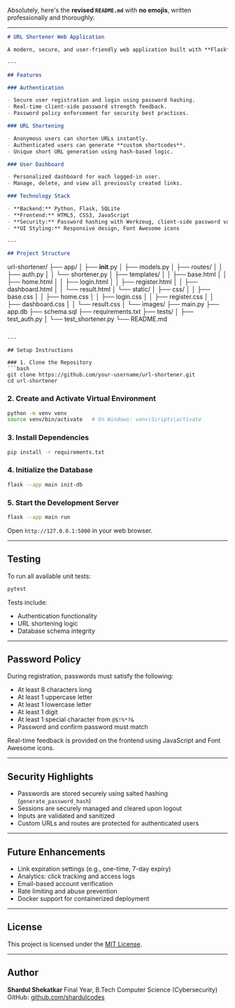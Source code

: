 Absolutely, here's the **revised `README.md`** with **no emojis**, written professionally and thoroughly:

---

```markdown
# URL Shortener Web Application

A modern, secure, and user-friendly web application built with **Flask** that allows users to shorten long URLs, create custom aliases, and manage their own personalized dashboard with authentication.

---

## Features

### Authentication

- Secure user registration and login using password hashing.
- Real-time client-side password strength feedback.
- Password policy enforcement for security best practices.

### URL Shortening

- Anonymous users can shorten URLs instantly.
- Authenticated users can generate **custom shortcodes**.
- Unique short URL generation using hash-based logic.

### User Dashboard

- Personalized dashboard for each logged-in user.
- Manage, delete, and view all previously created links.

### Technology Stack

- **Backend:** Python, Flask, SQLite
- **Frontend:** HTML5, CSS3, JavaScript
- **Security:** Password hashing with Werkzeug, client-side password validation
- **UI Styling:** Responsive design, Font Awesome icons

---

## Project Structure
```

url-shortener/
├── app/
│ ├── **init**.py
│ ├── models.py
│ ├── routes/
│ │ ├── auth.py
│ │ └── shortener.py
│ ├── templates/
│ │ ├── base.html
│ │ ├── home.html
│ │ ├── login.html
│ │ ├── register.html
│ │ ├── dashboard.html
│ │ └── result.html
│ └── static/
│ ├── css/
│ │ ├── base.css
│ │ ├── home.css
│ │ ├── login.css
│ │ ├── register.css
│ │ ├── dashboard.css
│ │ └── result.css
│ └── images/
├── main.py
├── app.db
├── schema.sql
├── requirements.txt
├── tests/
│ ├── test_auth.py
│ └── test_shortener.py
└── README.md

````

---

## Setup Instructions

### 1. Clone the Repository
```bash
git clone https://github.com/your-username/url-shortener.git
cd url-shortener
````

### 2. Create and Activate Virtual Environment

```bash
python -m venv venv
source venv/bin/activate   # On Windows: venv\Scripts\activate
```

### 3. Install Dependencies

```bash
pip install -r requirements.txt
```

### 4. Initialize the Database

```bash
flask --app main init-db
```

### 5. Start the Development Server

```bash
flask --app main run
```

Open `http://127.0.0.1:5000` in your web browser.

---

## Testing

To run all available unit tests:

```bash
pytest
```

Tests include:

- Authentication functionality
- URL shortening logic
- Database schema integrity

---

## Password Policy

During registration, passwords must satisfy the following:

- At least 8 characters long
- At least 1 uppercase letter
- At least 1 lowercase letter
- At least 1 digit
- At least 1 special character from `@$!%*?&`
- Password and confirm password must match

Real-time feedback is provided on the frontend using JavaScript and Font Awesome icons.

---

## Security Highlights

- Passwords are stored securely using salted hashing (`generate_password_hash`)
- Sessions are securely managed and cleared upon logout
- Inputs are validated and sanitized
- Custom URLs and routes are protected for authenticated users

---

## Future Enhancements

- Link expiration settings (e.g., one-time, 7-day expiry)
- Analytics: click tracking and access logs
- Email-based account verification
- Rate limiting and abuse prevention
- Docker support for containerized deployment

---

## License

This project is licensed under the [MIT License](LICENSE).

---

## Author

**Shardul Shekatkar**
Final Year, B.Tech Computer Science (Cybersecurity)
GitHub: [github.com/shardulcodes](https://github.com/shardulcodes)
